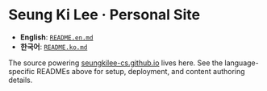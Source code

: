 # Seung Ki Lee · Personal Site

- **English**: [`README.en.md`](./README.en.md)
- **한국어**: [`README.ko.md`](./README.ko.md)

The source powering [seungkilee-cs.github.io](https://seungkilee-cs.github.io/) lives here. See the language-specific READMEs above for setup, deployment, and content authoring details.
